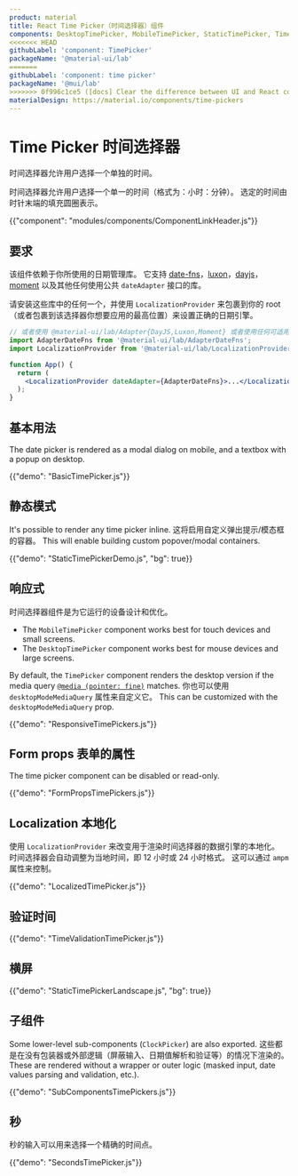 ```yaml
---
product: material
title: React Time Picker（时间选择器）组件
components: DesktopTimePicker, MobileTimePicker, StaticTimePicker, TimePicker, ClockPicker
<<<<<<< HEAD
githubLabel: 'component: TimePicker'
packageName: '@material-ui/lab'
=======
githubLabel: 'component: time picker'
packageName: '@mui/lab'
>>>>>>> 0f996c1ce5 ([docs] Clear the difference between UI and React components)
materialDesign: https://material.io/components/time-pickers
---
```


# Time Picker 时间选择器

<p class="description">时间选择器允许用户选择一个单独的时间。</p>

时间选择器允许用户选择一个单一的时间（格式为：小时：分钟）。 选定的时间由时针末端的填充圆圈表示。

{{"component": "modules/components/ComponentLinkHeader.js"}}

## 要求

该组件依赖于你所使用的日期管理库。 它支持 [date-fns](https://date-fns.org/)，[luxon](https://moment.github.io/luxon/)，[dayjs](https://github.com/iamkun/dayjs)，[moment](https://momentjs.com/) 以及其他任何使用公共 `dateAdapter` 接口的库。

请安装这些库中的任何一个，并使用 `LocalizationProvider` 来包裹到你的 root（或者包裹到该选择器你想要应用的最高位置）来设置正确的日期引擎。

```jsx
// 或者使用 @material-ui/lab/Adapter{DayJS,Luxon,Moment} 或者使用任何可适用的 date-io 适配器
import AdapterDateFns from '@material-ui/lab/AdapterDateFns';
import LocalizationProvider from '@material-ui/lab/LocalizationProvider';

function App() {
  return (
    <LocalizationProvider dateAdapter={AdapterDateFns}>...</LocalizationProvider>
  );
}
```

## 基本用法

The date picker is rendered as a modal dialog on mobile, and a textbox with a popup on desktop.

{{"demo": "BasicTimePicker.js"}}

## 静态模式

It's possible to render any time picker inline. 这将启用自定义弹出提示/模态框的容器。 This will enable building custom popover/modal containers.

{{"demo": "StaticTimePickerDemo.js", "bg": true}}

## 响应式

时间选择器组件是为它运行的设备设计和优化。

- The `MobileTimePicker` component works best for touch devices and small screens.
- The `DesktopTimePicker` component works best for mouse devices and large screens.

By default, the `TimePicker` component renders the desktop version if the media query [`@media (pointer: fine)`](https://developer.mozilla.org/en-US/docs/Web/CSS/@media/pointer) matches. 你也可以使用 `desktopModeMediaQuery` 属性来自定义它。 This can be customized with the `desktopModeMediaQuery` prop.

{{"demo": "ResponsiveTimePickers.js"}}

## Form props 表单的属性

The time picker component can be disabled or read-only.

{{"demo": "FormPropsTimePickers.js"}}

## Localization 本地化

使用 `LocalizationProvider` 来改变用于渲染时间选择器的数据引擎的本地化。 时间选择器会自动调整为当地时间，即 12 小时或 24 小时格式。 这可以通过 `ampm` 属性来控制。

{{"demo": "LocalizedTimePicker.js"}}

## 验证时间

{{"demo": "TimeValidationTimePicker.js"}}

## 横屏

{{"demo": "StaticTimePickerLandscape.js", "bg": true}}

## 子组件

Some lower-level sub-components (`ClockPicker`) are also exported. 这些都是在没有包装器或外部逻辑（屏蔽输入、日期值解析和验证等）的情况下渲染的。 These are rendered without a wrapper or outer logic (masked input, date values parsing and validation, etc.).

{{"demo": "SubComponentsTimePickers.js"}}

## 秒

秒的输入可以用来选择一个精确的时间点。

{{"demo": "SecondsTimePicker.js"}}

